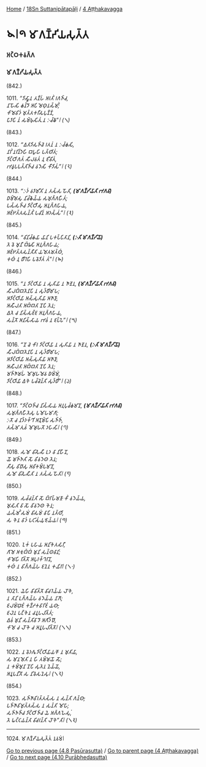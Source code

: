 
[Home](/) / [18Sn Suttanipātapāḷi](../../18Sn.md) / [4 Aṭṭhakavagga](../4.md)

# 𑁪𑁇𑁯 𑀫𑀸𑀕𑀡𑁆𑀟𑀺𑀬𑀲𑀼𑀢𑁆𑀢

### 𑀅𑀝𑁆𑀞𑀓𑀯𑀕𑁆𑀕

### 𑀫𑀸𑀕𑀡𑁆𑀟𑀺𑀬𑀲𑀼𑀢𑁆𑀢

(842.)

1011\. _“𑀤𑀺𑀲𑁆𑀯𑀸𑀦 𑀢𑀡𑁆𑀳𑀁 𑀅𑀭𑀢𑀺𑀁 𑀭𑀕𑀜𑁆𑀘,_  
_𑀦𑀸𑀳𑁄𑀲𑀺 𑀙𑀦𑁆𑀤𑁄 𑀅𑀧𑀺 𑀫𑁂𑀣𑀼𑀦𑀲𑁆𑀫𑀺𑀁;_  
_𑀓𑀺𑀫𑁂𑀯𑀺𑀤𑀁 𑀫𑀼𑀢𑁆𑀢𑀓𑀭𑀻𑀲𑀧𑀼𑀡𑁆𑀡𑀁,_  
_𑀧𑀸𑀤𑀸𑀧𑀺 𑀦𑀁 𑀲𑀫𑁆𑀨𑀼𑀲𑀺𑀢𑀼𑀁 𑀦 𑀇𑀘𑁆𑀙𑁂”𑁇 (𑁧)_  


(843.)

1012\. _“𑀏𑀢𑀸𑀤𑀺𑀲𑀜𑁆𑀘𑁂 𑀭𑀢𑀦𑀁 𑀦 𑀇𑀘𑁆𑀙𑀲𑀺,_  
_𑀦𑀸𑀭𑀺𑀁 𑀦𑀭𑀺𑀦𑁆𑀤𑁂𑀳𑀺 𑀩𑀳𑀽𑀳𑀺 𑀧𑀢𑁆𑀣𑀺𑀢𑀁;_  
_𑀤𑀺𑀝𑁆𑀞𑀺𑀕𑀢𑀁 𑀲𑀻𑀮𑀯𑀢𑀁 𑀦𑀼 𑀚𑀻𑀯𑀺𑀢𑀁,_  
_𑀪𑀯𑀽𑀧𑀧𑀢𑁆𑀢𑀺𑀜𑁆𑀘 𑀯𑀤𑁂𑀲𑀺 𑀓𑀻𑀤𑀺𑀲𑀁”𑁇 (𑁨)_  


(844.)

1013\. _“𑀇𑀤𑀁 𑀯𑀤𑀸𑀫𑀻𑀢𑀺 𑀦 𑀢𑀲𑁆𑀲 𑀳𑁄𑀢𑀺, __(𑀫𑀸𑀕𑀡𑁆𑀟𑀺𑀬𑀸𑀢𑀺 𑀪𑀕𑀯𑀸)___  
_𑀥𑀫𑁆𑀫𑁂𑀲𑀼 𑀦𑀺𑀘𑁆𑀙𑁂𑀬𑁆𑀬 𑀲𑀫𑀼𑀕𑁆𑀕𑀳𑀻𑀢𑀁;_  
_𑀧𑀲𑁆𑀲𑀜𑁆𑀘 𑀤𑀺𑀝𑁆𑀞𑀻𑀲𑀼 𑀅𑀦𑀼𑀕𑁆𑀕𑀳𑀸𑀬,_  
_𑀅𑀚𑁆𑀛𑀢𑁆𑀢𑀲𑀦𑁆𑀢𑀺𑀁 𑀧𑀘𑀺𑀦𑀁 𑀅𑀤𑀲𑁆𑀲𑀁”𑁇 (𑁩)_  


(845.)

1014\. _“𑀯𑀺𑀦𑀺𑀘𑁆𑀙𑀬𑀸 𑀬𑀸𑀦𑀺 𑀧𑀓𑀧𑁆𑀧𑀺𑀢𑀸𑀦𑀺, __(𑀇𑀢𑀺 𑀫𑀸𑀕𑀡𑁆𑀟𑀺𑀬𑁄)___  
_𑀢𑁂 𑀯𑁂 𑀫𑀼𑀦𑀻 𑀩𑁆𑀭𑀽𑀲𑀺 𑀅𑀦𑀼𑀕𑁆𑀕𑀳𑀸𑀬;_  
_𑀅𑀚𑁆𑀛𑀢𑁆𑀢𑀲𑀦𑁆𑀢𑀻𑀢𑀺 𑀬𑀫𑁂𑀢𑀫𑀢𑁆𑀣𑀁,_  
_𑀓𑀣𑀁 𑀦𑀼 𑀥𑀻𑀭𑁂𑀳𑀺 𑀧𑀯𑁂𑀤𑀺𑀢𑀁 𑀢𑀁”𑁇 (𑁪)_  


(846.)

1015\. _“𑀦 𑀤𑀺𑀝𑁆𑀞𑀺𑀬𑀸 𑀦 𑀲𑀼𑀢𑀺𑀬𑀸 𑀦 𑀜𑀸𑀡𑁂𑀦, __(𑀫𑀸𑀕𑀡𑁆𑀟𑀺𑀬𑀸𑀢𑀺 𑀪𑀕𑀯𑀸)___  
_𑀲𑀻𑀮𑀩𑁆𑀩𑀢𑁂𑀦𑀸𑀧𑀺 𑀦 𑀲𑀼𑀤𑁆𑀥𑀺𑀫𑀸𑀳;_  
_𑀅𑀤𑀺𑀝𑁆𑀞𑀺𑀬𑀸 𑀅𑀲𑁆𑀲𑀼𑀢𑀺𑀬𑀸 𑀅𑀜𑀸𑀡𑀸,_  
_𑀅𑀲𑀻𑀮𑀢𑀸 𑀅𑀩𑁆𑀩𑀢𑀸 𑀦𑁄𑀧𑀺 𑀢𑁂𑀦;_  
_𑀏𑀢𑁂 𑀘 𑀦𑀺𑀲𑁆𑀲𑀚𑁆𑀚 𑀅𑀦𑀼𑀕𑁆𑀕𑀳𑀸𑀬,_  
_𑀲𑀦𑁆𑀢𑁄 𑀅𑀦𑀺𑀲𑁆𑀲𑀸𑀬 𑀪𑀯𑀁 𑀦 𑀚𑀧𑁆𑀧𑁂”𑁇 (𑁫)_  


(847.)

1016\. _“𑀦𑁄 𑀘𑁂 𑀓𑀺𑀭 𑀤𑀺𑀝𑁆𑀞𑀺𑀬𑀸 𑀦 𑀲𑀼𑀢𑀺𑀬𑀸 𑀦 𑀜𑀸𑀡𑁂𑀦, __(𑀇𑀢𑀺 𑀫𑀸𑀕𑀡𑁆𑀟𑀺𑀬𑁄)___  
_𑀲𑀻𑀮𑀩𑁆𑀩𑀢𑁂𑀦𑀸𑀧𑀺 𑀦 𑀲𑀼𑀤𑁆𑀥𑀺𑀫𑀸𑀳;_  
_𑀅𑀤𑀺𑀝𑁆𑀞𑀺𑀬𑀸 𑀅𑀲𑁆𑀲𑀼𑀢𑀺𑀬𑀸 𑀅𑀜𑀸𑀡𑀸,_  
_𑀅𑀲𑀻𑀮𑀢𑀸 𑀅𑀩𑁆𑀩𑀢𑀸 𑀦𑁄𑀧𑀺 𑀢𑁂𑀦;_  
_𑀫𑀜𑁆𑀜𑀸𑀫𑀳𑀁 𑀫𑁄𑀫𑀼𑀳𑀫𑁂𑀯 𑀥𑀫𑁆𑀫𑀁,_  
_𑀤𑀺𑀝𑁆𑀞𑀺𑀬𑀸 𑀏𑀓𑁂 𑀧𑀘𑁆𑀘𑁂𑀦𑁆𑀢𑀺 𑀲𑀼𑀤𑁆𑀥𑀺𑀁”𑁇 (𑁬)_  


(848.)

1017\. _“𑀤𑀺𑀝𑁆𑀞𑀜𑁆𑀘 𑀦𑀺𑀲𑁆𑀲𑀸𑀬 𑀅𑀦𑀼𑀧𑀼𑀘𑁆𑀙𑀫𑀸𑀦𑁄, __(𑀫𑀸𑀕𑀡𑁆𑀟𑀺𑀬𑀸𑀢𑀺 𑀪𑀕𑀯𑀸)___  
_𑀲𑀫𑀼𑀕𑁆𑀕𑀳𑀻𑀢𑁂𑀲𑀼 𑀧𑀫𑁄𑀳𑀫𑀸𑀕𑀸;_  
_𑀇𑀢𑁄 𑀘 𑀦𑀸𑀤𑁆𑀤𑀓𑁆𑀔𑀺 𑀅𑀡𑀼𑀫𑁆𑀧𑀺 𑀲𑀜𑁆𑀜𑀁,_  
_𑀢𑀲𑁆𑀫𑀸 𑀢𑀼𑀯𑀁 𑀫𑁄𑀫𑀼𑀳𑀢𑁄 𑀤𑀳𑀸𑀲𑀺𑁇 (𑁭)_  


(849.)

1018\. _𑀲𑀫𑁄 𑀯𑀺𑀲𑁂𑀲𑀻 𑀉𑀤 𑀯𑀸 𑀦𑀺𑀳𑀻𑀦𑁄,_  
_𑀬𑁄 𑀫𑀜𑁆𑀜𑀢𑀺 𑀲𑁄 𑀯𑀺𑀯𑀤𑁂𑀣 𑀢𑁂𑀦;_  
_𑀢𑀻𑀲𑀼 𑀯𑀺𑀥𑀸𑀲𑀼 𑀅𑀯𑀺𑀓𑀫𑁆𑀧𑀫𑀸𑀦𑁄,_  
_𑀲𑀫𑁄 𑀯𑀺𑀲𑁂𑀲𑀻𑀢𑀺 𑀦 𑀢𑀲𑁆𑀲 𑀳𑁄𑀢𑀺𑁇 (𑁮)_  


(850.)

1019\. _𑀲𑀘𑁆𑀘𑀦𑁆𑀢𑀺 𑀲𑁄 𑀩𑁆𑀭𑀸𑀳𑁆𑀫𑀡𑁄 𑀓𑀺𑀁 𑀯𑀤𑁂𑀬𑁆𑀬,_  
_𑀫𑀼𑀲𑀸𑀢𑀺 𑀯𑀸 𑀲𑁄 𑀯𑀺𑀯𑀤𑁂𑀣 𑀓𑁂𑀦;_  
_𑀬𑀲𑁆𑀫𑀺𑀁 𑀲𑀫𑀁 𑀯𑀺𑀲𑀫𑀁 𑀯𑀸𑀧𑀺 𑀦𑀢𑁆𑀣𑀺,_  
_𑀲 𑀓𑁂𑀦 𑀯𑀸𑀤𑀁 𑀧𑀝𑀺𑀲𑀁𑀬𑀼𑀚𑁂𑀬𑁆𑀬𑁇 (𑁯)_  


(851.)

1020\. _𑀑𑀓𑀁 𑀧𑀳𑀸𑀬 𑀅𑀦𑀺𑀓𑁂𑀢𑀲𑀸𑀭𑀻,_  
_𑀕𑀸𑀫𑁂 𑀅𑀓𑀼𑀩𑁆𑀩𑀁 𑀫𑀼𑀦𑀺 𑀲𑀦𑁆𑀣𑀯𑀸𑀦𑀺;_  
_𑀓𑀸𑀫𑁂𑀳𑀺 𑀭𑀺𑀢𑁆𑀢𑁄 𑀅𑀧𑀼𑀭𑀓𑁆𑀔𑀭𑀸𑀦𑁄,_  
_𑀓𑀣𑀁 𑀦 𑀯𑀺𑀕𑁆𑀕𑀬𑁆𑀳 𑀚𑀦𑁂𑀦 𑀓𑀬𑀺𑀭𑀸𑁇 (𑁧𑁦)_  


(852.)

1021\. _𑀬𑁂𑀳𑀺 𑀯𑀺𑀯𑀺𑀢𑁆𑀢𑁄 𑀯𑀺𑀘𑀭𑁂𑀬𑁆𑀬 𑀮𑁄𑀓𑁂,_  
_𑀦 𑀢𑀸𑀦𑀺 𑀉𑀕𑁆𑀕𑀬𑁆𑀳 𑀯𑀤𑁂𑀬𑁆𑀬 𑀦𑀸𑀕𑁄;_  
_𑀚𑀮𑀫𑁆𑀩𑀼𑀚𑀁 𑀓𑀡𑁆𑀟𑀓𑀯𑀸𑀭𑀺𑀚𑀁 𑀬𑀣𑀸,_  
_𑀚𑀮𑁂𑀦 𑀧𑀗𑁆𑀓𑁂𑀦 𑀘𑀦𑀽𑀧𑀮𑀺𑀢𑁆𑀢𑀁;_  
_𑀏𑀯𑀁 𑀫𑀼𑀦𑀻 𑀲𑀦𑁆𑀢𑀺𑀯𑀸𑀤𑁄 𑀅𑀕𑀺𑀤𑁆𑀥𑁄,_  
_𑀓𑀸𑀫𑁂 𑀘 𑀮𑁄𑀓𑁂 𑀘 𑀅𑀦𑀽𑀧𑀮𑀺𑀢𑁆𑀢𑁄𑁇 (𑁧𑁧)_  


(853.)

1022\. _𑀦 𑀯𑁂𑀤𑀕𑀽 𑀤𑀺𑀝𑁆𑀞𑀺𑀬𑀸𑀬𑀓𑁄 𑀦 𑀫𑀼𑀢𑀺𑀬𑀸,_  
_𑀲 𑀫𑀸𑀦𑀫𑁂𑀢𑀺 𑀦 𑀳𑀺 𑀢𑀫𑁆𑀫𑀬𑁄 𑀲𑁄;_  
_𑀦 𑀓𑀫𑁆𑀫𑀼𑀦𑀸 𑀦𑁄𑀧𑀺 𑀲𑀼𑀢𑁂𑀦 𑀦𑁂𑀬𑁆𑀬𑁄,_  
_𑀅𑀦𑀽𑀧𑀦𑀻𑀢𑁄 𑀲 𑀦𑀺𑀯𑁂𑀲𑀦𑁂𑀲𑀼𑁇 (𑁧𑁨)_  


(854.)

1023\. _𑀲𑀜𑁆𑀜𑀸𑀯𑀺𑀭𑀢𑁆𑀢𑀲𑁆𑀲 𑀦 𑀲𑀦𑁆𑀢𑀺 𑀕𑀦𑁆𑀣𑀸,_  
_𑀧𑀜𑁆𑀜𑀸𑀯𑀺𑀫𑀼𑀢𑁆𑀢𑀲𑁆𑀲 𑀦 𑀲𑀦𑁆𑀢𑀺 𑀫𑁄𑀳𑀸;_  
_𑀲𑀜𑁆𑀜𑀜𑁆𑀘 𑀤𑀺𑀝𑁆𑀞𑀺𑀜𑁆𑀘 𑀬𑁂 𑀅𑀕𑁆𑀕𑀳𑁂𑀲𑀼𑀁,_  
_𑀢𑁂 𑀖𑀝𑁆𑀝𑀬𑀦𑁆𑀢𑀸 𑀯𑀺𑀘𑀭𑀦𑁆𑀢𑀺 𑀮𑁄𑀓𑁂”𑀢𑀺𑁇 (𑁧𑁩)_  


---

1024\. 𑀫𑀸𑀕𑀡𑁆𑀟𑀺𑀬𑀲𑀼𑀢𑁆𑀢𑀁 𑀦𑀯𑀫𑀁𑁇



[Go to previous page (4.8 Pasūrasutta)](4.8.md) / [Go to parent page (4 Aṭṭhakavagga)](../4.md) / [Go to next page (4.10 Purābhedasutta)](4.10.md)


